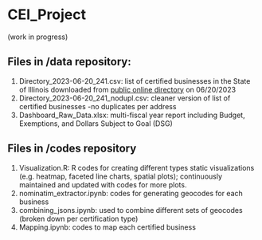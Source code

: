 # CEI_Project
(work in progress)

## Files in /data repository:
1. Directory_2023-06-20_241.csv: list of certified businesses in the State of Illinois downloaded from <a href = "https://ceibep.diversitysoftware.com/">public online directory</a> on 06/20/2023
2. Directory_2023-06-20_241_nodupl.csv: cleaner version of list of certified businesses -no duplicates per address
3. Dashboard_Raw_Data.xlsx: multi-fiscal year report including Budget, Exemptions, and Dollars Subject to Goal (DSG)

## Files in /codes repository
1. Visualization.R: R codes for creating different types static visualizations (e.g. heatmap, faceted line charts, spatial plots); continuously maintained and updated with codes for more plots.
2. nominatim_extractor.ipynb: codes for generating geocodes for each business
3. combining_jsons.ipynb: used to combine different sets of geocodes (broken down per certification type)
4. Mapping.ipynb: codes to map each certified business


